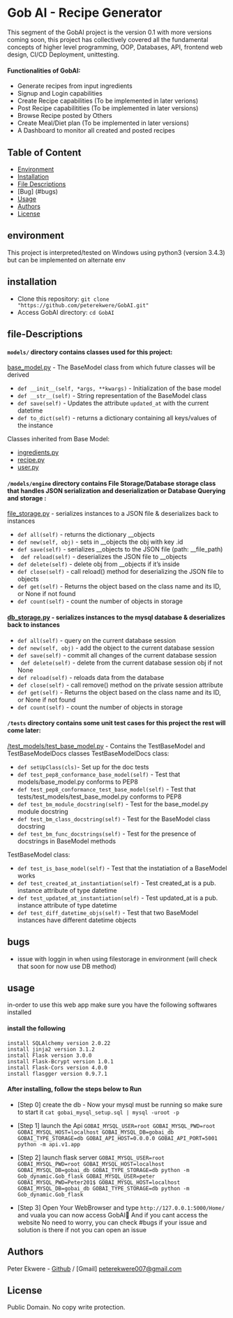 # Gob AI - Recipe Generator
This segment of the GobAI project is the version 0.1 with more versions coming soon, this project has collectively covered all the fundamental concepts of higher level programming, OOP, Databases, API, frontend web design, CI/CD Deployment, unittesting.

#### Functionalities of GobAI:
* Generate recipes from input ingredients
* Signup and Login capabilities
* Create Recipe capabilities (To be implemented in later verions)
* Post Recipe capabilitities (To be implemented in later versions)
* Browse Recipe posted by Others
* Create Meal/Diet plan (To be implemented in later versions)
* A Dashboard to monitor all created and posted recipes

## Table of Content
* [Environment](#environment)
* [Installation](#installation)
* [File Descriptions](#file-descriptions)
* [Bug] (#bugs)
* [Usage](#usage)
* [Authors](#authors)
* [License](#license)

## environment
This project is interpreted/tested on Windows using python3 (version 3.4.3) but can be implemented on alternate env


## installation
* Clone this repository: `git clone "https://github.com/peterekwere/GobAI.git"`
* Access GobAI directory: `cd GobAI`

## file-Descriptions
#### `models/` directory contains classes used for this project:
[base_model.py](/models/base_model.py) - The BaseModel class from which future classes will be derived
* `def __init__(self, *args, **kwargs)` - Initialization of the base model
* `def __str__(self)` - String representation of the BaseModel class
* `def save(self)` - Updates the attribute `updated_at` with the current datetime
* `def to_dict(self)` - returns a dictionary containing all keys/values of the instance


Classes inherited from Base Model:
* [ingredients.py](/models/ingredients.py)
* [recipe.py](/models/recipe.py)
* [user.py](/models/user.py)

#### `/models/engine` directory contains File Storage/Database storage class that handles JSON serialization and deserialization or Database Querying and storage :
[file_storage.py](/models/engine/file_storage.py) - serializes instances to a JSON file & deserializes back to instances
* `def all(self)` - returns the dictionary __objects
* `def new(self, obj)` - sets in __objects the obj with key <obj class name>.id
* `def save(self)` - serializes __objects to the JSON file (path: __file_path)
* ` def reload(self)` -  deserializes the JSON file to __objects
* `def delete(self)` - delete obj from __objects if it’s inside
* `def close(self)` - call reload() method for deserializing the JSON file to objects
* `def get(self)` - Returns the object based on the class name and its ID, or None if not found
* `def count(self)` - count the number of objects in storage

#### [db_storage.py](/models/engine/db_storage.py) - serializes instances to the mysql database & deserializes back to instances
* `def all(self)` - query on the current database session
* `def new(self, obj)` - add the object to the current database session
* `def save(self)` - commit all changes of the current database session
* ` def delete(self)` -  delete from the current database session obj if not None
* `def reload(self)` - reloads data from the database
* `def close(self)` -  call remove() method on the private session attribute
* `def get(self)` - Returns the object based on the class name and its ID, or None if not found
* `def count(self)` -  count the number of objects in storage



#### `/tests` directory contains some unit test cases for this project the rest will come later:
[/test_models/test_base_model.py](/tests/test_models/test_base_model.py) - Contains the TestBaseModel and TestBaseModelDocs classes
TestBaseModelDocs class:
* `def setUpClass(cls)`- Set up for the doc tests
* `def test_pep8_conformance_base_model(self)` - Test that models/base_model.py conforms to PEP8
* `def test_pep8_conformance_test_base_model(self)` - Test that tests/test_models/test_base_model.py conforms to PEP8
* `def test_bm_module_docstring(self)` - Test for the base_model.py module docstring
* `def test_bm_class_docstring(self)` - Test for the BaseModel class docstring
* `def test_bm_func_docstrings(self)` - Test for the presence of docstrings in BaseModel methods

TestBaseModel class:
* `def test_is_base_model(self)` - Test that the instatiation of a BaseModel works
* `def test_created_at_instantiation(self)` - Test created_at is a pub. instance attribute of type datetime
* `def test_updated_at_instantiation(self)` - Test updated_at is a pub. instance attribute of type datetime
* `def test_diff_datetime_objs(self)` - Test that two BaseModel instances have different datetime objects

## bugs
* issue with loggin in when using filestorage in environment (will check that soon for now use DB method)


## usage
in-order to use this web app make sure you have the following softwares installed

#### install the following
    install SQLAlchemy version 2.0.22
    install jinja2 version 3.1.2
    install Flask version 3.0.0
    install Flask-Bcrypt version 1.0.1
    install Flask-Cors version 4.0.0
    install flasgger version 0.9.7.1
#### After installing, follow the steps below to Run
* [Step 0] create the db - Now your mysql must be running so make sure to start it
    `cat gobai_mysql_setup.sql | mysql -uroot -p` 

* [Step 1] launch the Api
    `GOBAI_MYSQL_USER=root GOBAI_MYSQL_PWD=root GOBAI_MYSQL_HOST=localhost GOBAI_MYSQL_DB=gobai_db   GOBAI_TYPE_STORAGE=db GOBAI_API_HOST=0.0.0.0 GOBAI_API_PORT=5001 python -m api.v1.app`

* [Step 2] launch flask server
    `GOBAI_MYSQL_USER=root GOBAI_MYSQL_PWD=root GOBAI_MYSQL_HOST=localhost GOBAI_MYSQL_DB=gobai_db GOBAI_TYPE_STORAGE=db python -m Gob_dynamic.Gob_flask GOBAI_MYSQL_USER=peter GOBAI_MYSQL_PWD=Peter201$ GOBAI_MYSQL_HOST=localhost GOBAI_MYSQL_DB=gobai_db GOBAI_TYPE_STORAGE=db python -m Gob_dynamic.Gob_flask`

* [Step 3] Open Your WebBrowser and type `http://127.0.0.1:5000/Home/` and vuala you can now access GobAI🥳
    And if you cant access the website No need to worry, you can check  #bugs if your issue and solution is there if not you can open an issue



## Authors
Peter Ekwere - [Github](https://github.com/peterekwere) / [Gmail] peterekwere007@gmail.com  

## License
Public Domain. No copy write protection. 

